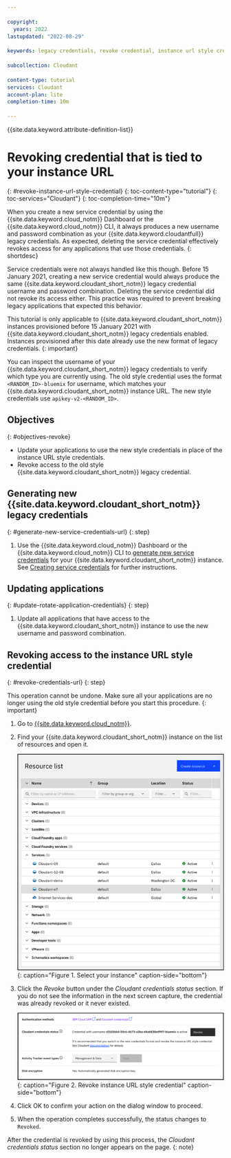 ```yaml
---

copyright:
  years: 2022
lastupdated: "2022-08-29"

keywords: legacy credentials, revoke credential, instance url style credential, authentication, security, credential rotation

subcollection: Cloudant

content-type: tutorial
services: Cloudant
account-plan: lite
completion-time: 10m

---
```


{{site.data.keyword.attribute-definition-list}}

# Revoking credential that is tied to your instance URL
{: #revoke-instance-url-style-credential}
{: toc-content-type="tutorial"}
{: toc-services="Cloudant"}
{: toc-completion-time="10m"}

When you create a new service credential by using the {{site.data.keyword.cloud_notm}} Dashboard or the
{{site.data.keyword.cloud_notm}} CLI, it always produces a new username and password combination as your
{{site.data.keyword.cloudantfull}} legacy credentials. As expected, deleting the service credential effectively revokes access for any
applications that use those credentials.
{: shortdesc}

Service credentials were not always handled like this though. Before 15 January 2021, creating a new service credential would always
produce the same {{site.data.keyword.cloudant_short_notm}} legacy credential username and password combination.
Deleting the service credential did not revoke its access either. This practice was required to 
prevent breaking legacy applications that expected this behavior.

This tutorial is only applicable to {{site.data.keyword.cloudant_short_notm}} instances provisioned before 15 January 2021 with
{{site.data.keyword.cloudant_short_notm}} legacy credentials enabled. Instances provisioned after this date already use
the new format of legacy credentials.
{: important}

You can inspect the username of your {{site.data.keyword.cloudant_short_notm}} legacy credentials to verify which
type you are currently using. The old style credential uses the format `<RANDOM_ID>-bluemix` for username, which matches your {{site.data.keyword.cloudant_short_notm}} instance URL. The new style credentials
use `apikey-v2-<RANDOM_ID>`.


## Objectives
{: #objectives-revoke}

- Update your applications to use the new style credentials in place of the instance URL style credentials.
- Revoke access to the old style {{site.data.keyword.cloudant_short_notm}} legacy credential. 

## Generating new {{site.data.keyword.cloudant_short_notm}} legacy credentials
{: #generate-new-service-credentials-url}
{: step}

1. Use the {{site.data.keyword.cloud_notm}} Dashboard or the {{site.data.keyword.cloud_notm}} CLI to [generate new service credentials](/docs/Cloudant?topic=Cloudant-getting-started-with-cloudant#creating-service-credentials) for your {{site.data.keyword.cloudant_short_notm}} instance. See [Creating service credentials](#creating-service-credentials) for further instructions.

## Updating applications
{: #update-rotate-application-credentials}
{: step}

1. Update all applications that have access to the {{site.data.keyword.cloudant_short_notm}} instance to use the new username and password combination.

## Revoking access to the instance URL style credential
{: #revoke-credentials-url}
{: step}

This operation cannot be undone. Make sure all your applications are no longer using the old style credential before you start this procedure.
{: important}

1. Go to [{{site.data.keyword.cloud_notm}}](https://cloud.ibm.com/resources).

2. Find your {{site.data.keyword.cloudant_short_notm}} instance on the list of resources and open it.

   ![Select your instance from the list of instances in your resource list.](images/img0011.png){: caption="Figure 1. Select your instance" caption-side="bottom"}

3. Click the *Revoke* button under the *Cloudant credentials status* section. If you do not see the information in the next screen capture, the credential was already revoked or it never existed.

   ![Revoke instance URL style credential.](images/revoke-creds-status.png){: caption="Figure 2. Revoke instance URL style credential" caption-side="bottom"}

4. Click OK to confirm your action on the dialog window to proceed.

5. When the operation completes successfully, the status changes to `Revoked`.

After the credential is revoked by using this process, the 
*Cloudant credentials status* section no longer appears on the page.
{: note}
